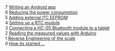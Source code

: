7 [Writing an Android app](https://github.com/oliexdev/openScale/wiki#writing-an-android-app) <br>
6 [Reducing the power consumption](https://github.com/oliexdev/openScale/wiki#reducing-the-power-consumption)<br>
5 [Adding external I²C EEPROM](https://github.com/oliexdev/openScale/wiki#adding-external-ic-eeprom)<br>
4 [Setting up a RTC module](https://github.com/oliexdev/openScale/wiki#setting-up-a-rtc-module) <br>
3 [Connecting a HC-05 Bluetooth module to a tablet](https://github.com/oliexdev/openScale/wiki#connecting-a-hc-05-bluetooth-module-to-a-tablet)<br>
2 [Reading the measured values with Arduino](https://github.com/oliexdev/openScale/wiki#reading-the-measured-values-with-arduino)<br>
1 [Reverse Engineering of the scale](https://github.com/oliexdev/openScale/wiki#reverse-engineering-of-the-scale)<br>
0 [How its started ...](https://github.com/oliexdev/openScale/wiki#how-its-started-)